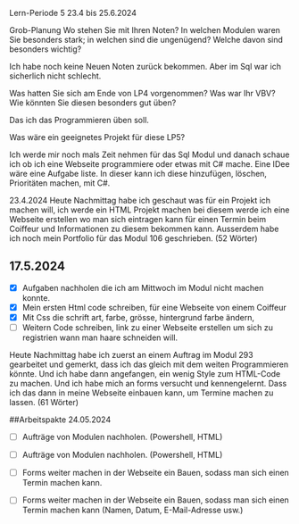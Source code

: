 
Lern-Periode 5
23.4 bis 25.6.2024

Grob-Planung
Wo stehen Sie mit Ihren Noten? In welchen Modulen waren Sie besonders stark; in welchen sind die ungenügend? Welche davon sind besonders wichtig?

Ich habe noch keine Neuen Noten zurück bekommen. Aber im Sql war ich sicherlich nicht schlecht. 

Was hatten Sie sich am Ende von LP4 vorgenommen? Was war Ihr VBV? Wie könnten Sie diesen besonders gut üben?

Das ich das Programmieren üben soll.

Was wäre ein geeignetes Projekt für diese LP5?

Ich werde mir noch mals Zeit nehmen für das Sql Modul und danach schaue ich ob ich eine Webseite programmiere oder etwas mit C# mache. Eine IDee wäre eine Aufgabe liste. In dieser kann ich diese hinzufügen, löschen, Prioritäten machen, mit C#. 

23.4.2024
Heute Nachmittag habe ich geschaut was für ein Projekt ich machen will, ich werde ein HTML Projekt machen bei diesem werde ich eine Webseite erstellen wo man sich eintragen kann für einen Termin beim Coiffeur und Informationen zu diesem bekommen kann. Ausserdem habe ich noch mein Portfolio für das Modul 106 geschrieben. (52 Wörter)

## 17.5.2024
- [x] Aufgaben nachholen die ich am Mittwoch im Modul nicht machen konnte.
- [x] Mein ersten Html code schreiben, für eine Webseite von einem Coiffeur
- [x] Mit Css die schrift art, farbe, grösse, hintergrund farbe ändern,
- [ ] Weitern Code schreiben, link zu einer Webseite erstellen um sich zu registrien wann man haare schneiden will.

Heute Nachmittag habe ich zuerst an einem Auftrag im Modul 293 gearbeitet und gemerkt, dass ich das gleich mit dem weiten Programmieren könnte. Und ich habe dann angefangen, ein wenig Style zum HTML-Code zu machen. Und ich habe mich an forms versucht und kennengelernt. Dass ich das dann in meine Webseite einbauen kann, um Termine machen zu lassen. (61 Wörter)

##Arbeitspakte 24.05.2024

- [ ] Aufträge von Modulen nachholen. (Powershell, HTML)
- [ ] Aufträge von Modulen nachholen. (Powershell, HTML)
- [ ] Forms weiter machen in der Webseite ein Bauen, sodass man sich einen Termin machen kann.
- [ ] Forms weiter machen in der Webseite ein Bauen, sodass man sich einen Termin machen kann (Namen, Datum, E-Mail-Adresse usw.)

